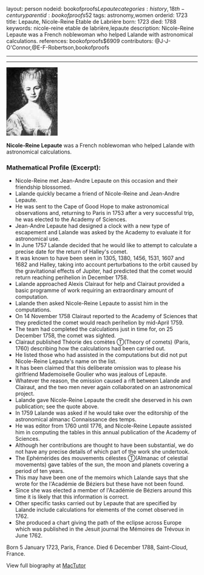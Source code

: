 layout: person
nodeid: bookofproofs$Lepaute
categories: history,18th-century
parentid: bookofproofs$52
tags: astronomy,women
orderid: 1723
title: Lepaute, Nicole-Reine Etable de Labrière
born: 1723
died: 1788
keywords: nicole-reine etable de labrière,lepaute
description: Nicole-Reine Lepaute was a French noblewoman who helped Lalande with astronomical calculations.
references: bookofproofs$6909
contributors: @J-J-O'Connor,@E-F-Robertson,bookofproofs

---



---

![Lepaute.jpg](https://github.com/bookofproofs/bookofproofs.github.io/blob/main/_sources/_assets/images/portraits/Lepaute.jpg?raw=true)

**Nicole-Reine Lepaute** was a French noblewoman who helped Lalande with astronomical calculations.

### Mathematical Profile (Excerpt):
* Nicole-Reine met Jean-Andre Lepaute on this occasion and their friendship blossomed.
* Lalande quickly became a friend of Nicole-Reine and Jean-Andre Lepaute.
* He was sent to the Cape of Good Hope to make astronomical observations and, returning to Paris in 1753 after a very successful trip, he was elected to the Academy of Sciences.
* Jean-Andre Lepaute had designed a clock with a new type of escapement and Lalande was asked by the Academy to evaluate it for astronomical use.
* In June 1757 Lalande decided that he would like to attempt to calculate a precise date for the return of Halley's comet.
* It was known to have been seen in 1305, 1380, 1456, 1531, 1607 and 1682 and Halley, taking into account perturbations to the orbit caused by the gravitational effects of Jupiter, had predicted that the comet would return reaching perihelion in December 1758.
* Lalande approached Alexis Clairaut for help and Clairaut provided a basic programme of work requiring an extraordinary amount of computation.
* Lalande then asked Nicole-Reine Lepaute to assist him in the computations.
* On 14 November 1758 Clairaut reported to the Academy of Sciences that they predicted the comet would reach perihelion by mid-April 1759.
* The team had completed the calculations just in time for, on 25 December 1758, the comet was sighted.
* Clairaut published Théorie des comètes Ⓣ(Theory of comets) (Paris, 1760) describing how the calculations had been carried out.
* He listed those who had assisted in the computations but did not put Nicole-Reine Lepaute's name on the list.
* It has been claimed that this deliberate omission was to please his girlfriend Mademoiselle Goulier who was jealous of Lepaute.
* Whatever the reason, the omission caused a rift between Lalande and Clairaut, and the two men never again collaborated on an astronomical project.
* Lalande gave Nicole-Reine Lepaute the credit she deserved in his own publication; see the quote above.
* In 1759 Lalande was asked if he would take over the editorship of the astronomical almanac Connaissance des temps.
* He was editor from 1760 until 1776, and Nicole-Reine Lepaute assisted him in computing the tables in this annual publication of the Academy of Sciences.
* Although her contributions are thought to have been substantial, we do not have any precise details of which part of the work she undertook.
* The Ephémérides des mouvements célestes Ⓣ(Almanac of celestial movements) gave tables of the sun, the moon and planets covering a period of ten years.
* This may have been one of the memoirs which Lalande says that she wrote for the l'Académie de Béziers but these have not been found.
* Since she was elected a member of l'Académie de Béziers around this time it is likely that this information is correct.
* Other specific tasks carried out by Lepaute that are specified by Lalande include calculations for elements of the comet observed in 1762.
* She produced a chart giving the path of the eclipse across Europe which was published in the Jesuit journal the Mémoires de Trévoux in June 1762.

Born 5 January 1723, Paris, France. Died 6 December 1788, Saint-Cloud, France.

View full biography at [MacTutor](https://mathshistory.st-andrews.ac.uk/Biographies/Lepaute/)
